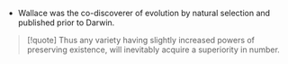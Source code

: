 
- Wallace was the co-discoverer of evolution by natural selection and published prior to Darwin.
> [!quote] Thus any variety having slightly increased powers of preserving existence, will inevitably acquire a superiority in number.
